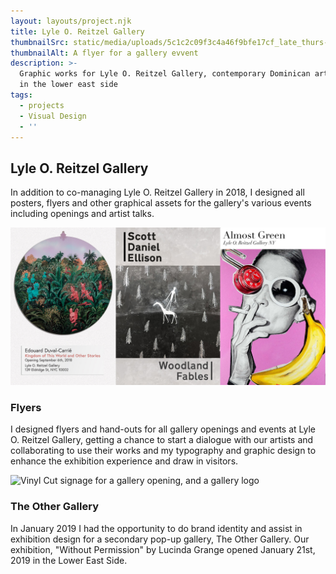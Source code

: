 ```yaml
---
layout: layouts/project.njk
title: Lyle O. Reitzel Gallery
thumbnailSrc: static/media/uploads/5c1c2c09f3c4a46f9bfe17cf_late_thurs-01.jpg
thumbnailAlt: A flyer for a gallery evvent
description: >-
  Graphic works for Lyle O. Reitzel Gallery, contemporary Dominican art gallery
  in the lower east side
tags:
  - projects
  - Visual Design
  - ''
---
```

## Lyle O. Reitzel Gallery

In addition to co-managing Lyle O. Reitzel Gallery in 2018, I designed all posters, flyers and other graphical assets for the gallery's various events including openings and artist talks.

![3 flyers for gallery openings](static/media/uploads/5c1c2b39f3c4a4975bfe173d_woodlandfables_front-p-800.jpg "Opening Flyers")

### Flyers

I designed flyers and hand-outs for all gallery openings and events at Lyle O. Reitzel Gallery, getting a chance to start a dialogue with our artists and collaborating to use their works and my typography and graphic design to enhance the exhibition experience and draw in visitors.

![Vinyl Cut signage for a gallery opening, and a gallery logo](static/media/uploads/othergallery_banner.jpg "Without Permission Vinyl Cut")

### The Other Gallery

In January 2019 I had the opportunity to do brand identity and assist in exhibition design for a secondary pop-up gallery, The Other Gallery. Our exhibition, "Without Permission" by Lucinda Grange opened January 21st, 2019 in the Lower East Side.
